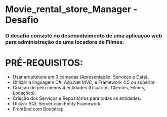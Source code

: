 # Movie_rental_store_Manager - Desafio

### O desafio consiste no desenvolvimento de uma aplicação web para administração de uma locadora de Filmes.

# PRÉ-REQUISITOS:

-	Usar arquitetura em 3 camadas (Apresentação, Services e Data).
-	Utilizar a linguagem C#, Asp.Net MVC, e Framework 4.5 ou superior.
-	Criação de pelo menos 4 entidades (Usuários, Clientes, Filmes, Locações).
-	Criação dos Serviços e Repositórios para todas as entidades.
-	Utilizar SQL Server com Entity Framework.
-	FrontEnd com Bootstrap.


